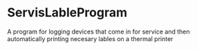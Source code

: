 # ServisLableProgram
A program for logging devices that come in for service and then automatically printing necesary lables on a thermal printer
